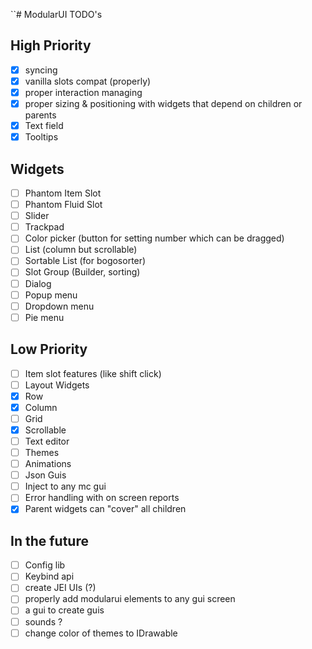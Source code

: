 ``# ModularUI TODO's

## High Priority

- [X]  syncing
- [X]  vanilla slots compat (properly)
- [X]  proper interaction managing
- [X]  proper sizing & positioning with widgets that depend on children or parents
- [X]  Text field
- [X]  Tooltips

## Widgets

* [ ]  Phantom Item Slot
* [ ]  Phantom Fluid Slot
* [ ]  Slider
* [ ]  Trackpad
* [ ]  Color picker (button for setting number which can be dragged)
* [ ]  List (column but scrollable)
* [ ]  Sortable List (for bogosorter)
* [ ]  Slot Group (Builder, sorting)
* [ ]  Dialog
* [ ]  Popup menu
* [ ]  Dropdown menu
* [ ]  Pie menu

## Low Priority

- [ ]  Item slot features (like shift click)
- [ ]  Layout Widgets
- [X]  Row
- [X]  Column
- [ ]  Grid
- [X]  Scrollable
- [ ]  Text editor
- [ ]  Themes
- [ ]  Animations
- [ ]  Json Guis
- [ ]  Inject to any mc gui
- [ ]  Error handling with on screen reports
- [X]  Parent widgets can "cover" all children

## In the future

- [ ]  Config lib
- [ ]  Keybind api
- [ ]  create JEI UIs (?)
- [ ]  properly add modularui elements to any gui screen
- [ ]  a gui to create guis
- [ ]  sounds ?
- [ ]  change color of themes to IDrawable
